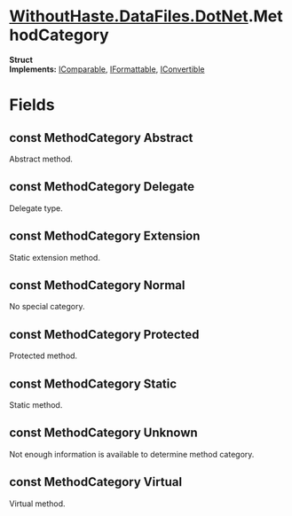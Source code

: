 # [WithoutHaste.DataFiles.DotNet](TableOfContents.WithoutHaste.DataFiles.DotNet.md).MethodCategory

**Struct**  
**Implements:** [IComparable](https://docs.microsoft.com/en-us/dotnet/api/system.icomparable), [IFormattable](https://docs.microsoft.com/en-us/dotnet/api/system.iformattable), [IConvertible](https://docs.microsoft.com/en-us/dotnet/api/system.iconvertible)  

# Fields

## const MethodCategory Abstract

Abstract method.  

## const MethodCategory Delegate

Delegate type.  

## const MethodCategory Extension

Static extension method.  

## const MethodCategory Normal

No special category.  

## const MethodCategory Protected

Protected method.  

## const MethodCategory Static

Static method.  

## const MethodCategory Unknown

Not enough information is available to determine method category.  

## const MethodCategory Virtual

Virtual method.  

